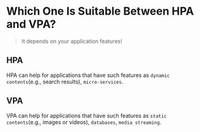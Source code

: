 # Which One Is Suitable Between HPA and VPA? 

> It depends on your application features!

## HPA
HPA can help for applications that have such features as `dynamic contents`(e.g., search results), `micro-services`.

## VPA
VPA can help for applications that have such features as `static contents`(e.g., images or videos), `databases`, `media streaming`.
